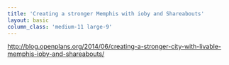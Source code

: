 ```yaml
---
title: 'Creating a stronger Memphis with ioby and Shareabouts'
layout: basic
column_class: 'medium-11 large-9'
---
```


http://blog.openplans.org/2014/06/creating-a-stronger-city-with-livable-memphis-ioby-and-shareabouts/